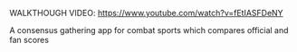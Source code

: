WALKTHOUGH VIDEO: https://www.youtube.com/watch?v=fEtIASFDeNY


A consensus gathering app for combat sports which compares official and fan scores
